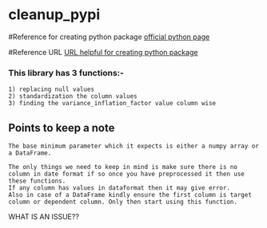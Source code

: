# cleanup_pypi

#Reference for creating python package
[official python page](https://packaging.python.org/tutorials/packaging-projects/)

#Reference URL
[URL helpful for creating python package](https://docs.github.com/en/actions/automating-builds-and-tests/building-and-testing-nodejs-or-python?langId=py)



### This library has 3 functions:- 
``` 
1) replacing null values
2) standardization the column values 
3) finding the variance_inflation_factor value column wise
```
## Points to keep a note

    The base minimum parameter which it expects is either a numpy array or a DataFrame.

    The only things we need to keep in mind is make sure there is no column in date format if so once you have preprocessed it then use these functions.
    If any column has values in dataformat then it may give error.
    Also in case of a DataFrame kindly ensure the first column is target column or dependent column. Only then start using this function.


WHAT IS AN ISSUE??